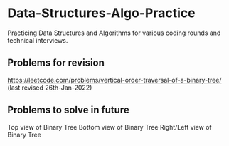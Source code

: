 # Data-Structures-Algo-Practice
Practicing Data Structures and Algorithms for various coding rounds and technical interviews.








## Problems for revision 

https://leetcode.com/problems/vertical-order-traversal-of-a-binary-tree/     (last revised 26th-Jan-2022)


## Problems to solve in future 

Top view of Binary Tree
Bottom view of Binary Tree
Right/Left view of Binary Tree

